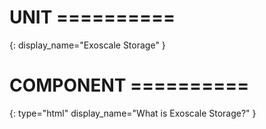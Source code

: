 # UNIT ==========
{:
  display_name="Exoscale Storage"
}

# COMPONENT ==========
{:
  type="html"
  display_name="What is Exoscale Storage?"
}
